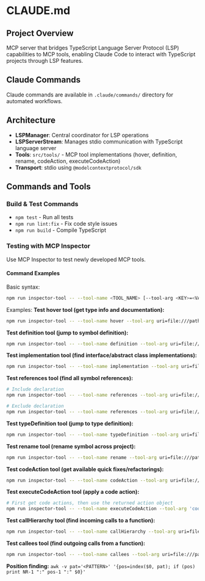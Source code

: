 # CLAUDE.md

## Project Overview

MCP server that bridges TypeScript Language Server Protocol (LSP) capabilities to MCP tools, enabling Claude Code to interact with TypeScript projects through LSP features.

## Claude Commands

Claude commands are available in `.claude/commands/` directory for automated workflows.

## Architecture

- **LSPManager**: Central coordinator for LSP operations
- **LSPServerStream**: Manages stdio communication with TypeScript language server
- **Tools**: `src/tools/` - MCP tool implementations (hover, definition, rename, codeAction, executeCodeAction)
- **Transport**: stdio using `@modelcontextprotocol/sdk`

## Commands and Tools

### Build & Test Commands
- `npm test` - Run all tests
- `npm run lint:fix` - Fix code style issues
- `npm run build` - Compile TypeScript

### Testing with MCP Inspector
Use MCP Inspector to test newly developed MCP tools.

#### Command Examples
Basic syntax:
```bash
npm run inspector-tool -- --tool-name <TOOL_NAME> [--tool-arg <KEY>=<VALUE>]...
```

Examples:
**Test hover tool (get type info and documentation):**
```bash
npm run inspector-tool -- --tool-name hover --tool-arg uri=file:///path/to/file.ts --tool-arg line=10 --tool-arg character=5
```

**Test definition tool (jump to symbol definition):**
```bash
npm run inspector-tool -- --tool-name definition --tool-arg uri=file:///path/to/file.ts --tool-arg line=5 --tool-arg character=10
```

**Test implementation tool (find interface/abstract class implementations):**
```bash
npm run inspector-tool -- --tool-name implementation --tool-arg uri=file:///path/to/file.ts --tool-arg line=15 --tool-arg character=8
```

**Test references tool (find all symbol references):**
```bash
# Include declaration
npm run inspector-tool -- --tool-name references --tool-arg uri=file:///path/to/file.ts --tool-arg line=5 --tool-arg character=10 --tool-arg includeDeclaration=true

# Exclude declaration
npm run inspector-tool -- --tool-name references --tool-arg uri=file:///path/to/file.ts --tool-arg line=5 --tool-arg character=10 --tool-arg includeDeclaration=false
```

**Test typeDefinition tool (jump to type definition):**
```bash
npm run inspector-tool -- --tool-name typeDefinition --tool-arg uri=file:///path/to/file.ts --tool-arg line=20 --tool-arg character=15
```

**Test rename tool (rename symbol across project):**
```bash
npm run inspector-tool -- --tool-name rename --tool-arg uri=file:///path/to/file.ts --tool-arg line=5 --tool-arg character=10 --tool-arg newName=newVariableName
```

**Test codeAction tool (get available quick fixes/refactorings):**
```bash
npm run inspector-tool -- --tool-name codeAction --tool-arg uri=file:///path/to/file.ts --tool-arg line=5 --tool-arg character=10 --tool-arg endLine=5 --tool-arg endCharacter=20
```

**Test executeCodeAction tool (apply a code action):**
```bash
# First get code actions, then use the returned action object
npm run inspector-tool -- --tool-name executeCodeAction --tool-arg 'codeAction={"title":"Add missing import","kind":"quickfix","edit":{"changes":{...}}}'
```

**Test callHierarchy tool (find incoming calls to a function):**
```bash
npm run inspector-tool -- --tool-name callHierarchy --tool-arg uri=file:///path/to/file.ts --tool-arg line=25 --tool-arg character=5
```

**Test callees tool (find outgoing calls from a function):**
```bash
npm run inspector-tool -- --tool-name callees --tool-arg uri=file:///path/to/file.ts --tool-arg line=30 --tool-arg character=10
```

**Position finding:** `awk -v pat='<PATTERN>' '{pos=index($0, pat); if (pos) print NR-1 ":" pos-1 ":" $0}'`
